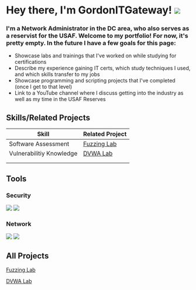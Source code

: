 # Hey there, I'm GordonITGateway! <a href="https://www.linkedin.com/in/%F0%9F%9B%A1%EF%B8%8Fkyle-gordon-wylie-670b1318b/"> <img src="https://img.shields.io/badge/-LinkedIn-0072b1?&style=for-the-badge&logo=linkedin&logoColor=white" /> </a>
### I'm a Network Administrator in the DC area, who also serves as a reservist for the USAF. Welcome to my portfolio! For now, it's pretty empty. In the future I have a few goals for this page:
- Showcase labs and trainings that I've worked on while studying for certifications
- Describe my experience gaining IT certs, which study techniques I used, and which skills transfer to my jobs
- Showcase programming and scripting projects that I've completed (once I get to that level)
- Link to a YouTube channel where I discuss getting into the industry as well as my time in the USAF Reserves

## Skills/Related Projects
| Skill | Related Project |
|-------|-----------------|
| Software Assessment | <a href="https://github.com/GordonITGateway/Fuzzing-Lab/tree/main"> Fuzzing Lab </a> |
| Vulnerabilitiy Knowledge | <a href="https://github.com/GordonITGateway/DVWA-Lab/tree/main"> DVWA Lab </a> |
|  |  |
|  |  |


## Tools
### Security
<div>
  <img src="https://img.shields.io/badge/-Burp Suite-FF7139?&style=for-the-badge&logo=burp-suite&logoColor=white" />
  <img src="https://img.shields.io/badge/-Security Onion-05122A?&style=for-the-badge&logo=security-onion&logoColor=white" />
</div>

### Network
<div>
  <img src="https://img.shields.io/badge/-Nmap-4682B4?&style=for-the-badge&logo=nmap&logoColor=white" />
  <img src="https://img.shields.io/badge/-Wireshark-1679A7?&style=for-the-badge&logo=Wireshark&logoColor=white" />
</div>

## All Projects
<a href="https://github.com/GordonITGateway/Fuzzing-Lab/tree/main"> Fuzzing Lab </a>

<a href="https://github.com/GordonITGateway/DVWA-Lab/tree/main"> DVWA Lab </a>

